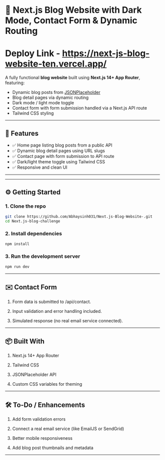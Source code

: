 # 📝 Next.js Blog Website with Dark Mode, Contact Form & Dynamic Routing

# Deploy Link - https://next-js-blog-website-ten.vercel.app/

A fully functional **blog website** built using **Next.js 14+ App Router**, featuring:

- Dynamic blog posts from [JSONPlaceholder](https://jsonplaceholder.typicode.com)
- Blog detail pages via dynamic routing
- Dark mode / light mode toggle 
- Contact form with form submission handled via a Next.js API route
- Tailwind CSS styling

---

## 🚀 Features

- ✅ Home page listing blog posts from a public API
- ✅ Dynamic blog detail pages using URL slugs
- ✅ Contact page with form submission to API route
- ✅ Dark/light theme toggle using Tailwind CSS 
- ✅ Responsive and clean UI

---


---

## ⚙️ Getting Started

### 1. **Clone the repo**

```bash
git clone https://github.com/Abhaysinh031/Next.js-Blog-Website-.git
cd Next.js-blog-challenge

```

### 2. **Install dependencies**

```bash
npm install
```

### 3. **Run the development server**

```bash
npm run dev
```

---

## ✉️ Contact Form
1. Form data is submitted to /api/contact.

2. Input validation and error handling included.

3. Simulated response (no real email service connected).

---

## 📦 Built With
1. Next.js 14+ App Router

2. Tailwind CSS

3. JSONPlaceholder API

4. Custom CSS variables for theming

---

## 🛠 To-Do / Enhancements
1. Add form validation errors

2. Connect a real email service (like EmailJS or SendGrid)

3. Better mobile responsiveness

4. Add blog post thumbnails and metadata

---

